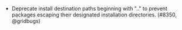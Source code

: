 - Deprecate install destination paths beginning with ".." to prevent packages
  escaping their designated installation directories. (#8350, @gridbugs)
